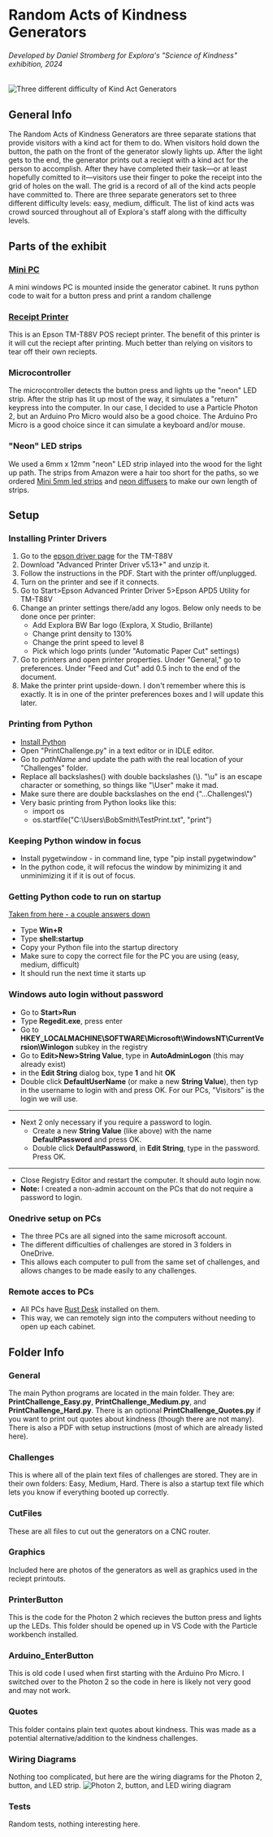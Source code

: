 # Random Acts of Kindness Generators
###### Developed by Daniel Stromberg for Explora's "Science of Kindness" exhibition, 2024
![Three different difficulty of Kind Act Generators](https://github.com/stromberg-DS/KindnessChallenges/blob/master/Graphics/RndActGens.JPEG)

## General Info
The Random Acts of Kindness Generators are three separate stations that provide visitors with a kind act for them to do. When visitors hold down the button, the path on the front of the generator slowly lights up. After the light gets to the end, the generator prints out a reciept with a kind act for the person to accomplish. After they have completed their task—or at least hopefully comitted to it—visitors use their finger to poke the receipt into the grid of holes on the wall. The grid is a record of all of the kind acts people have committed to. There are three separate generators set to three different difficulty levels: easy, medium, difficult. The list of kind acts was crowd sourced throughout all of Explora's staff along with the difficulty levels.

## Parts of the exhibit

### [Mini PC](https://www.amazon.com/gp/product/B0CL6B13QD/ref=ppx_yo_dt_b_search_asin_title?ie=UTF8&th=1)
A mini windows PC is mounted inside the generator cabinet. It runs python code to wait for a button press and print a random challenge 

### [Receipt Printer](https://www.amazon.com/Koncept-TM-T88V-Interfaces-Universal-Microfiber/dp/B0CLS9VHM2/ref=sr_1_1_sspa?crid=1K0WYS5S1CMJQ&dib=eyJ2IjoiMSJ9.gDELpm9SOKbOuFCkR4FHhotAlWmNDOj1BsFV3DE5Tq2QZZvg-u5bV9oQSGHZVyoq3qcDtjDeejJElge2W5S_DO3kSB_DbZ4UmbKI8O_KLy9IyJmwQlQalUkWPidN15bYMG2K8RFfAYK778K0bD8xNLGPLRI3tX9NhGaJzsd4xotI_JizgncwBDjns64jDgJ9NrcCmTcI0WBj-Ls0aigzvpL977Nw0zXf0JYw12zda88.M8xUR9U69abk6ttpETuuGNvyxxvu8LikDN9Ux606cxc&dib_tag=se&keywords=tm-t88v&qid=1718749629&sprefix=%2Caps%2C163&sr=8-1-spons&sp_csd=d2lkZ2V0TmFtZT1zcF9hdGY&psc=1)
This is an Epson TM-T88V POS reciept printer. The benefit of this printer is it will cut the reciept after printing. Much better than relying on visitors to tear off their own reciepts.

### Microcontroller
The microcontroller detects the button press and lights up the "neon" LED strip. After the strip has lit up most of the way, it simulates a "return" keypress into the computer. In our case, I decided to use a Particle Photon 2, but an Arduino Pro Micro would also be a good choice. The Arduino Pro Micro is a good choice since it can simulate a keyboard and/or mouse.

### "Neon" LED strips
We used a 6mm x 12mm "neon" LED strip inlayed into the wood for the light up path. The strips from Amazon were a hair too short for the paths, so we ordered [Mini 5mm led strips](https://www.superlightingled.com/mini-5mm-ws2812-smd-2020-rgb-led-addressable-strip-light-1-meter-p-6049.html) and [neon diffusers](https://www.superlightingled.com/slender-silicone-light-diffuser-for-8mm-led-strips-0612mm-120-side-emitting-p-3549.html) to make our own length of strips.

## Setup
### Installing Printer Drivers
1. Go to the [epson driver page](https://epson.com/Support/Point-of-Sale/Thermal-Printers/Epson-TM-T88V-Series/s/SPT_C31CA85011?review-filter=Windows+10+64-bit) for the TM-T88V
2. Download "Advanced Printer Driver v5.13+" and unzip it.
3. Follow the instructions in the PDF. Start with the printer off/unplugged.
4. Turn on the printer and see if it connects.
5. Go to Start>Epson Advanced Printer Driver 5>Epson APD5 Utility for TM-T88V
6. Change an printer settings there/add any logos. Below only needs to be done once per printer:
   * Add Explora BW Bar logo (Explora, X Studio, Brillante)
   * Change print density to 130%
   * Change the print speed to level 8
   * Pick which logo prints (under "Automatic Paper Cut" settings)
8. Go to printers and open printer properties. Under "General," go to preferences. Under "Feed and Cut" add 0.5 inch to the end of the document.
9. Make the printer print upside-down. I don't remember where this is exactly. It is in one of the printer preferences boxes and I will update this later.

### Printing from Python
  * [Install Python](https://www.python.org/downloads/)
  * Open "PrintChallenge.py" in a text editor or in IDLE editor.
  * Go to *pathName* and update the path with the real location of your "Challenges" folder.
  * Replace all backslashes(\) with double backslashes (\\). "\u" is an escape character or something, so things like "\User" make it mad.
  * Make sure there are double backslashes on the end ("...Challenges\\")
  * Very basic printing from Python looks like this:
    * import os
    * os.startfile("C:\\Users\\BobSmith\\TestPrint.txt", "print")

### Keeping Python window in focus
  * Install pygetwindow - in command line, type "pip install pygetwindow"
  * In the python code, it will refocus the window by minimizing it and unminimizing it if it is out of focus.

### Getting Python code to run on startup
[Taken from here - a couple answers down](https://stackoverflow.com/questions/4438020/how-to-start-a-python-file-while-windows-starts)
  * Type **Win+R**
  * Type **shell:startup**
  * Copy your Python file into the startup directory
  * Make sure to copy the correct file for the PC you are using (easy, medium, difficult)
  * It should run the next time it starts up

### Windows auto login without password
  * Go to **Start>Run**
  * Type **Regedit.exe**, press enter
  * Go to **HKEY_LOCALMACHINE\SOFTWARE\Microsoft\WindowsNT\CurrentVersion\Winlogon** subkey in the registry
  * Go to **Edit>New>String Value**, type in **AutoAdminLogon** (this may already exist)
  * in the **Edit String** dialog box, type **1** and hit **OK**
  * Double click **DefaultUserName** (or make a new **String Value**), then typ in the username to login with and press OK. For our PCs, "Visitors" is the login we will use.
***
  * Next 2 only necessary if you require a password to login.
    * Create a new **String Value** (like above) with the name **DefaultPassword** and press OK.
    * Double click **DefaultPassword**, in **Edit String**, type in the password. Press OK.
***
  * Close Registry Editor and restart the computer. It should auto login now.
  * **Note:** I created a non-admin account on the PCs that do not require a password to login.

### Onedrive setup on PCs
  * The three PCs are all signed into the same microsoft account.
  * The different difficulties of challenges are stored in 3 folders in OneDrive.
  * This allows each computer to pull from the same set of challenges, and allows changes to be made easily to any challenges.

### Remote acces to PCs
  * All PCs have [Rust Desk](https://rustdesk.com/) installed on them.
  * This way, we can remotely sign into the computers without needing to open up each cabinet.

## Folder Info
### General
The main Python programs are located in the main folder. They are: **PrintChallenge_Easy.py**, **PrintChallenge_Medium.py**, and **PrintChallenge_Hard.py**. There is an optional **PrintChallenge_Quotes.py** if you want to print out quotes about kindness (though there are not many).
There is also a PDF with setup instructions (most of which are already listed here).

### Challenges
This is where all of the plain text files of challenges are stored. They are in their own folders: Easy, Medium, Hard. There is also a startup text file which lets you know if everything booted up correctly.

### CutFiles
These are all files to cut out the generators on a CNC router.

### Graphics
Included here are photos of the generators as well as graphics used in the reciept printouts.

### PrinterButton
This is the code for the Photon 2 which recieves the button press and lights up the LEDs. This folder should be opened up in VS Code with the Particle workbench installed.

### Arduino_EnterButton
This is old code I used when first starting with the Arduino Pro Micro. I switched over to the Photon 2 so the code in here is likely not very good and may not work. 

### Quotes
This folder contains plain text quotes about kindness. This was made as a potential alternative/addition to the kindness challenges.

### Wiring Diagrams
Nothing too complicated, but here are the wiring diagrams for the Photon 2, button, and LED strip.
![Photon 2, button, and LED wiring diagram](https://github.com/stromberg-DS/KindnessChallenges/blob/master/WiringDiagrams/KindChallengeButton_bb.jpg)

### Tests
Random tests, nothing interesting here.
